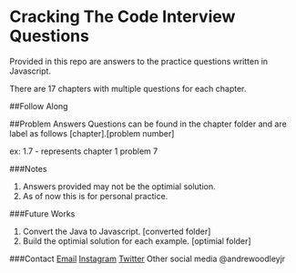# Cracking The Code Interview Questions
Provided in this repo are answers to the practice questions written in Javascript.

There are 17 chapters with multiple questions for each chapter. 

##Follow Along

##Problem Answers 
Questions can be found in the chapter folder and are label as follows [chapter].[problem number]

ex: 1.7 - represents chapter 1 problem 7

###Notes
1.  Answers provided may not be the optimial solution.
2.  As of now this is for personal practice.

###Future Works
1.  Convert the Java to Javascript. [converted folder]
2.  Build the optimial solution for each example. [optimial folder]

###Contact
[Email](hello@andrewoodleyjr.com)
[Instagram](https://instagram.com/andrewoodlejr)
[Twitter](https://twitter.com/andrewoodlejr)
Other social media @andrewoodleyjr
